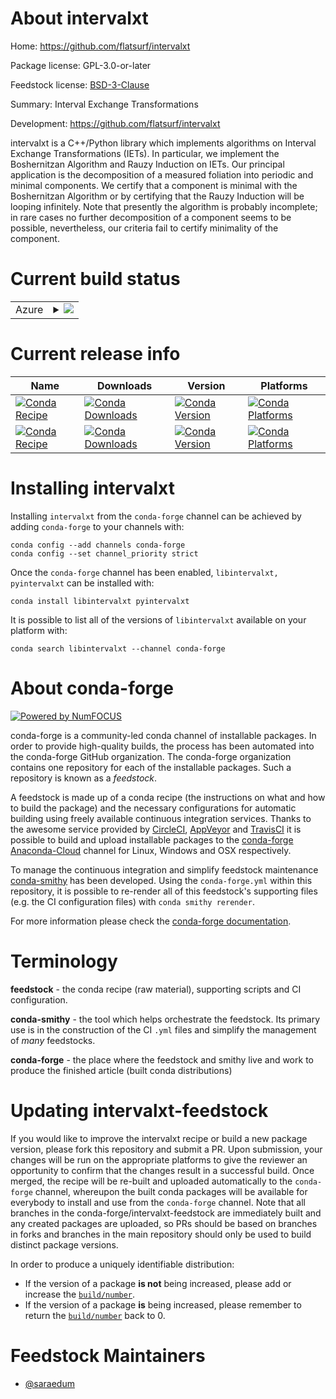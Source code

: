 About intervalxt
================

Home: https://github.com/flatsurf/intervalxt

Package license: GPL-3.0-or-later

Feedstock license: [BSD-3-Clause](https://github.com/conda-forge/intervalxt-feedstock/blob/master/LICENSE.txt)

Summary: Interval Exchange Transformations

Development: https://github.com/flatsurf/intervalxt

intervalxt is a C++/Python library which implements algorithms on Interval
Exchange Transformations (IETs).
In particular, we implement the Boshernitzan Algorithm and Rauzy Induction
on IETs. Our principal application is the decomposition of a measured
foliation into periodic and minimal components. We certify that a component
is minimal with the Boshernitzan Algorithm or by certifying that the Rauzy
Induction will be looping infinitely. Note that presently the algorithm is
probably incomplete; in rare cases no further decomposition of a component
seems to be possible, nevertheless, our criteria fail to certify minimality
of the component.


Current build status
====================


<table>
    
  <tr>
    <td>Azure</td>
    <td>
      <details>
        <summary>
          <a href="https://dev.azure.com/conda-forge/feedstock-builds/_build/latest?definitionId=13963&branchName=master">
            <img src="https://dev.azure.com/conda-forge/feedstock-builds/_apis/build/status/intervalxt-feedstock?branchName=master">
          </a>
        </summary>
        <table>
          <thead><tr><th>Variant</th><th>Status</th></tr></thead>
          <tbody><tr>
              <td>linux_64</td>
              <td>
                <a href="https://dev.azure.com/conda-forge/feedstock-builds/_build/latest?definitionId=13963&branchName=master">
                  <img src="https://dev.azure.com/conda-forge/feedstock-builds/_apis/build/status/intervalxt-feedstock?branchName=master&jobName=linux&configuration=linux_64_" alt="variant">
                </a>
              </td>
            </tr><tr>
              <td>osx_64</td>
              <td>
                <a href="https://dev.azure.com/conda-forge/feedstock-builds/_build/latest?definitionId=13963&branchName=master">
                  <img src="https://dev.azure.com/conda-forge/feedstock-builds/_apis/build/status/intervalxt-feedstock?branchName=master&jobName=osx&configuration=osx_64_" alt="variant">
                </a>
              </td>
            </tr>
          </tbody>
        </table>
      </details>
    </td>
  </tr>
</table>

Current release info
====================

| Name | Downloads | Version | Platforms |
| --- | --- | --- | --- |
| [![Conda Recipe](https://img.shields.io/badge/recipe-libintervalxt-green.svg)](https://anaconda.org/conda-forge/libintervalxt) | [![Conda Downloads](https://img.shields.io/conda/dn/conda-forge/libintervalxt.svg)](https://anaconda.org/conda-forge/libintervalxt) | [![Conda Version](https://img.shields.io/conda/vn/conda-forge/libintervalxt.svg)](https://anaconda.org/conda-forge/libintervalxt) | [![Conda Platforms](https://img.shields.io/conda/pn/conda-forge/libintervalxt.svg)](https://anaconda.org/conda-forge/libintervalxt) |
| [![Conda Recipe](https://img.shields.io/badge/recipe-pyintervalxt-green.svg)](https://anaconda.org/conda-forge/pyintervalxt) | [![Conda Downloads](https://img.shields.io/conda/dn/conda-forge/pyintervalxt.svg)](https://anaconda.org/conda-forge/pyintervalxt) | [![Conda Version](https://img.shields.io/conda/vn/conda-forge/pyintervalxt.svg)](https://anaconda.org/conda-forge/pyintervalxt) | [![Conda Platforms](https://img.shields.io/conda/pn/conda-forge/pyintervalxt.svg)](https://anaconda.org/conda-forge/pyintervalxt) |

Installing intervalxt
=====================

Installing `intervalxt` from the `conda-forge` channel can be achieved by adding `conda-forge` to your channels with:

```
conda config --add channels conda-forge
conda config --set channel_priority strict
```

Once the `conda-forge` channel has been enabled, `libintervalxt, pyintervalxt` can be installed with:

```
conda install libintervalxt pyintervalxt
```

It is possible to list all of the versions of `libintervalxt` available on your platform with:

```
conda search libintervalxt --channel conda-forge
```


About conda-forge
=================

[![Powered by
NumFOCUS](https://img.shields.io/badge/powered%20by-NumFOCUS-orange.svg?style=flat&colorA=E1523D&colorB=007D8A)](https://numfocus.org)

conda-forge is a community-led conda channel of installable packages.
In order to provide high-quality builds, the process has been automated into the
conda-forge GitHub organization. The conda-forge organization contains one repository
for each of the installable packages. Such a repository is known as a *feedstock*.

A feedstock is made up of a conda recipe (the instructions on what and how to build
the package) and the necessary configurations for automatic building using freely
available continuous integration services. Thanks to the awesome service provided by
[CircleCI](https://circleci.com/), [AppVeyor](https://www.appveyor.com/)
and [TravisCI](https://travis-ci.com/) it is possible to build and upload installable
packages to the [conda-forge](https://anaconda.org/conda-forge)
[Anaconda-Cloud](https://anaconda.org/) channel for Linux, Windows and OSX respectively.

To manage the continuous integration and simplify feedstock maintenance
[conda-smithy](https://github.com/conda-forge/conda-smithy) has been developed.
Using the ``conda-forge.yml`` within this repository, it is possible to re-render all of
this feedstock's supporting files (e.g. the CI configuration files) with ``conda smithy rerender``.

For more information please check the [conda-forge documentation](https://conda-forge.org/docs/).

Terminology
===========

**feedstock** - the conda recipe (raw material), supporting scripts and CI configuration.

**conda-smithy** - the tool which helps orchestrate the feedstock.
                   Its primary use is in the construction of the CI ``.yml`` files
                   and simplify the management of *many* feedstocks.

**conda-forge** - the place where the feedstock and smithy live and work to
                  produce the finished article (built conda distributions)


Updating intervalxt-feedstock
=============================

If you would like to improve the intervalxt recipe or build a new
package version, please fork this repository and submit a PR. Upon submission,
your changes will be run on the appropriate platforms to give the reviewer an
opportunity to confirm that the changes result in a successful build. Once
merged, the recipe will be re-built and uploaded automatically to the
`conda-forge` channel, whereupon the built conda packages will be available for
everybody to install and use from the `conda-forge` channel.
Note that all branches in the conda-forge/intervalxt-feedstock are
immediately built and any created packages are uploaded, so PRs should be based
on branches in forks and branches in the main repository should only be used to
build distinct package versions.

In order to produce a uniquely identifiable distribution:
 * If the version of a package **is not** being increased, please add or increase
   the [``build/number``](https://docs.conda.io/projects/conda-build/en/latest/resources/define-metadata.html#build-number-and-string).
 * If the version of a package **is** being increased, please remember to return
   the [``build/number``](https://docs.conda.io/projects/conda-build/en/latest/resources/define-metadata.html#build-number-and-string)
   back to 0.

Feedstock Maintainers
=====================

* [@saraedum](https://github.com/saraedum/)

